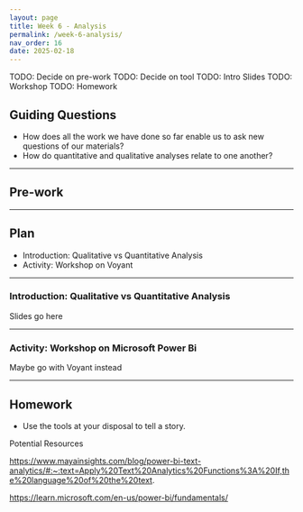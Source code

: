 ```yaml
---
layout: page
title: Week 6 - Analysis
permalink: /week-6-analysis/
nav_order: 16
date: 2025-02-18
---
```


TODO: Decide on pre-work
TODO: Decide on tool
TODO: Intro Slides
TODO: Workshop
TODO: Homework

## Guiding Questions

* How does all the work we have done so far enable us to ask new questions of our materials?
* How do quantitative and qualitative analyses relate to one another?

---
## Pre-work

---
## Plan

* Introduction: Qualitative vs Quantitative Analysis
* Activity: Workshop on Voyant

---
### Introduction: Qualitative vs Quantitative Analysis
Slides go here

---
### Activity: Workshop on Microsoft Power Bi

Maybe go with Voyant instead


---
## Homework
* Use the tools at your disposal to tell a story.

Potential Resources

https://www.mayainsights.com/blog/power-bi-text-analytics/#:~:text=Apply%20Text%20Analytics%20Functions%3A%20If,the%20language%20of%20the%20text.

https://learn.microsoft.com/en-us/power-bi/fundamentals/